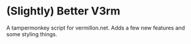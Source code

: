 # (Slightly) Better V3rm
A tampermonkey script for vermillon.net. Adds a few new features and some styling things.
